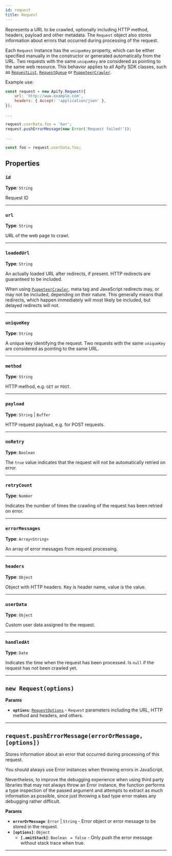 ```yaml
---
id: request
title: Request
---
```


<a name="request"></a>

Represents a URL to be crawled, optionally including HTTP method, headers, payload and other metadata. The `Request` object also stores information
about errors that occurred during processing of the request.

Each `Request` instance has the `uniqueKey` property, which can be either specified manually in the constructor or generated automatically from the
URL. Two requests with the same `uniqueKey` are considered as pointing to the same web resource. This behavior applies to all Apify SDK classes, such
as [`RequestList`](/docs/api/request-list), [`RequestQueue`](/docs/api/request-queue) or [`PuppeteerCrawler`](/docs/api/puppeteer-crawler).

Example use:

```javascript
const request = new Apify.Request({
    url: 'http://www.example.com',
    headers: { Accept: 'application/json' },
});

...

request.userData.foo = 'bar';
request.pushErrorMessage(new Error('Request failed!'));

...

const foo = request.userData.foo;
```

## Properties

### `id`

**Type**: `String`

Request ID

---

### `url`

**Type**: `String`

URL of the web page to crawl.

---

### `loadedUrl`

**Type**: `String`

An actually loaded URL after redirects, if present. HTTP redirects are guaranteed to be included.

When using [`PuppeteerCrawler`](/docs/api/puppeteer-crawler), meta tag and JavaScript redirects may, or may not be included, depending on their
nature. This generally means that redirects, which happen immediately will most likely be included, but delayed redirects will not.

---

### `uniqueKey`

**Type**: `String`

A unique key identifying the request. Two requests with the same `uniqueKey` are considered as pointing to the same URL.

---

### `method`

**Type**: `String`

HTTP method, e.g. `GET` or `POST`.

---

### `payload`

**Type**: `String` | `Buffer`

HTTP request payload, e.g. for POST requests.

---

### `noRetry`

**Type**: `Boolean`

The `true` value indicates that the request will not be automatically retried on error.

---

### `retryCount`

**Type**: `Number`

Indicates the number of times the crawling of the request has been retried on error.

---

### `errorMessages`

**Type**: `Array<String>`

An array of error messages from request processing.

---

### `headers`

**Type**: `Object`

Object with HTTP headers. Key is header name, value is the value.

---

### `userData`

**Type**: `Object`

Custom user data assigned to the request.

---

### `handledAt`

**Type**: `Date`

Indicates the time when the request has been processed. Is `null` if the request has not been crawled yet.

---

<a name="request"></a>

## `new Request(options)`

**Params**

-   **`options`**: [`RequestOptions`](/docs/typedefs/request-options) - `Request` parameters including the URL, HTTP method and headers, and others.

---

<a name="pusherrormessage"></a>

## `request.pushErrorMessage(errorOrMessage, [options])`

Stores information about an error that occurred during processing of this request.

You should always use Error instances when throwing errors in JavaScript.

Nevertheless, to improve the debugging experience when using third party libraries that may not always throw an Error instance, the function performs
a type inspection of the passed argument and attempts to extract as much information as possible, since just throwing a bad type error makes any
debugging rather difficult.

**Params**

-   **`errorOrMessage`**: `Error` | `String` - Error object or error message to be stored in the request.
-   **`[options]`**: `Object`
    -   **`[.omitStack]`**: `Boolean` <code> = false</code> - Only push the error message without stack trace when true.

---
